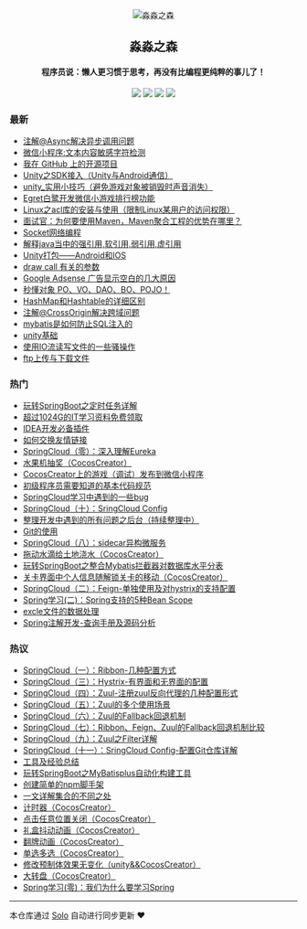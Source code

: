 <p align="center"><img alt="淼淼之森" src="https://www.mmzsblog.cn/images/mmzsit.png"></p><h2 align="center">
淼淼之森
</h2>

<h4 align="center">程序员说：懒人更习惯于思考，再没有比编程更纯粹的事儿了！</h4>
<p align="center"><a title="淼淼之森" target="_blank" href="https://github.com/mmzsblog/solo-blog"><img src="https://img.shields.io/github/last-commit/mmzsblog/solo-blog.svg?style=flat-square&color=FF9900"></a>
<a title="GitHub repo size in bytes" target="_blank" href="https://github.com/mmzsblog/solo-blog"><img src="https://img.shields.io/github/repo-size/mmzsblog/solo-blog.svg?style=flat-square"></a>
<a title="Solo Version" target="_blank" href="https://github.com/b3log/solo/releases"><img src="https://img.shields.io/badge/solo-3.6.3-f1e05a.svg?style=flat-square&color=blueviolet"></a>
<a title="Hits" target="_blank" href="https://github.com/b3log/hits"><img src="https://hits.b3log.org/mmzsblog/solo-blog.svg"></a></p>

### 最新

* [注解@Async解决异步调用问题](https://www.mmzsblog.cn/solo/articles/2019/09/20/1568965632142.html)
* [微信小程序:文本内容敏感字符检测](https://www.mmzsblog.cn/solo/articles/2019/09/19/1568887804857.html)
* [我在 GitHub 上的开源项目](https://www.mmzsblog.cn/solo/my-github-repos)
* [Unity之SDK接入（Unity与Android通信）](https://www.mmzsblog.cn/solo/articles/2019/09/11/1568211223627.html)
* [unity_实用小技巧（避免游戏对象被销毁时声音消失）](https://www.mmzsblog.cn/solo/articles/2019/09/11/1568210389801.html)
* [Egret白鹭开发微信小游戏排行榜功能](https://www.mmzsblog.cn/solo/articles/2019/09/10/1568118032212.html)
* [Linux之acl库的安装与使用（限制Linux某用户的访问权限）](https://www.mmzsblog.cn/solo/articles/2019/09/09/1568009115960.html)
* [面试官：为何要使用Maven，Maven聚合工程的优势在哪里？](https://www.mmzsblog.cn/solo/articles/2019/09/03/1567489038420.html)
* [Socket网络编程](https://www.mmzsblog.cn/solo/articles/2019/09/02/1567431601698.html)
* [解释java当中的强引用,软引用,弱引用,虚引用](https://www.mmzsblog.cn/solo/articles/2019/09/02/1567408607686.html)
* [Unity打包——Android和IOS](https://www.mmzsblog.cn/solo/articles/2019/08/30/1567173660972.html)
* [draw call 有关的参数](https://www.mmzsblog.cn/solo/articles/2019/08/29/1567085834529.html)
* [Google Adsense 广告显示空白的几大原因](https://www.mmzsblog.cn/solo/articles/2019/08/29/1567044999362.html)
* [秒懂对象 PO、VO、DAO、BO、POJO！](https://www.mmzsblog.cn/solo/articles/2019/08/28/1566974052811.html)
* [HashMap和Hashtable的详细区别](https://www.mmzsblog.cn/solo/articles/2019/08/27/1566889820592.html)
* [注解@CrossOrigin解决跨域问题](https://www.mmzsblog.cn/solo/articles/2019/08/23/1566526598886.html)
* [mybatis是如何防止SQL注入的](https://www.mmzsblog.cn/solo/articles/2019/08/22/1566442338175.html)
* [unity基础](https://www.mmzsblog.cn/solo/articles/2019/08/21/1566382177030.html)
* [使用IO流读写文件的一些骚操作](https://www.mmzsblog.cn/solo/articles/2019/08/20/1566309336375.html)
* [ftp上传与下载文件](https://www.mmzsblog.cn/solo/articles/2019/08/20/1566309291864.html)

### 热门

* [玩转SpringBoot之定时任务详解](https://www.mmzsblog.cn/solo/articles/2019/08/08/1565247960802.html)
* [超过1024G的IT学习资料免费领取](https://www.mmzsblog.cn/solo/articles/2019/08/07/1565164056809.html)
* [IDEA开发必备插件](https://www.mmzsblog.cn/solo/articles/2019/08/05/1564991559394.html)
* [如何交换友情链接](https://www.mmzsblog.cn/solo/articles/2019/08/19/1566201476640.html)
* [SpringCloud（零）：深入理解Eureka](https://www.mmzsblog.cn/solo/articles/2019/08/06/1565077729804.html)
* [水果机抽奖（CocosCreator）](https://www.mmzsblog.cn/solo/articles/2019/08/09/1565361048793.html)
* [CocosCreator上的游戏（调试）发布到微信小程序](https://www.mmzsblog.cn/solo/articles/2019/08/09/1565362167324.html)
* [初级程序员需要知道的基本代码规范](https://www.mmzsblog.cn/solo/articles/2019/08/08/1565255455760.html)
* [SpringCloud学习中遇到的一些bug](https://www.mmzsblog.cn/solo/articles/2019/08/06/1565078225369.html)
* [SpringCloud（十）：SringCloud Config](https://www.mmzsblog.cn/solo/articles/2019/08/06/1565078155409.html)
* [整理开发中遇到的所有问题之后台（持续整理中）](https://www.mmzsblog.cn/solo/articles/2019/08/08/1565256407388.html)
* [Git的使用](https://www.mmzsblog.cn/solo/articles/2019/08/05/1564991521185.html)
* [SpringCloud（八）：sidecar异构微服务](https://www.mmzsblog.cn/solo/articles/2019/08/06/1565078073512.html)
* [拖动水滴给土地浇水（CocosCreator）](https://www.mmzsblog.cn/solo/articles/2019/08/09/1565360848369.html)
* [玩转SpringBoot之整合Mybatis拦截器对数据库水平分表](https://www.mmzsblog.cn/solo/articles/2019/08/08/1565249428372.html)
* [关卡界面中个人信息随解锁关卡的移动（CocosCreator）](https://www.mmzsblog.cn/solo/articles/2019/08/09/1565361531860.html)
* [SpringCloud（二）：Feign-单独使用及对hystrix的支持配置](https://www.mmzsblog.cn/solo/articles/2019/08/06/1565077848633.html)
* [Spring学习(二)：Spring支持的5种Bean Scope](https://www.mmzsblog.cn/solo/articles/2019/08/19/1566204401814.html)
* [excle文件的数据处理](https://www.mmzsblog.cn/solo/articles/2019/08/06/1565077029866.html)
* [Spring注解开发-查询手册及源码分析](https://www.mmzsblog.cn/solo/articles/2019/08/07/1565162136695.html)

### 热议

* [SpringCloud（一）：Ribbon-几种配置方式](https://www.mmzsblog.cn/solo/articles/2019/08/06/1565077811130.html)
* [SpringCloud（三）：Hystrix-有界面和无界面的配置](https://www.mmzsblog.cn/solo/articles/2019/08/06/1565077872515.html)
* [SpringCloud（四）：Zuul-注册zuul反向代理的几种配置形式](https://www.mmzsblog.cn/solo/articles/2019/08/06/1565077904571.html)
* [SpringCloud（五）：Zuul的多个使用场景](https://www.mmzsblog.cn/solo/articles/2019/08/06/1565077978928.html)
* [SpringCloud（六）：Zuul的Fallback回退机制](https://www.mmzsblog.cn/solo/articles/2019/08/06/1565078012628.html)
* [SpringCloud（七）：Ribbon、Feign、Zuul的Fallback回退机制比较](https://www.mmzsblog.cn/solo/articles/2019/08/06/1565078043815.html)
* [SpringCloud（九）：Zuul之Filter详解](https://www.mmzsblog.cn/solo/articles/2019/08/06/1565078123439.html)
* [SpringCloud（十一）：SringCloud Config-配置Git仓库详解](https://www.mmzsblog.cn/solo/articles/2019/08/06/1565078182745.html)
* [工具及经验总结](https://www.mmzsblog.cn/solo/articles/2019/08/07/1565161662449.html)
* [玩转SpringBoot之MyBatisplus自动化构建工具](https://www.mmzsblog.cn/solo/articles/2019/08/08/1565236458796.html)
* [创建简单的npm脚手架](https://www.mmzsblog.cn/solo/articles/2019/08/08/1565255500726.html)
* [一文详解集合的不同之处 ](https://www.mmzsblog.cn/solo/articles/2019/08/08/1565255569239.html)
* [计时器（CocosCreator）](https://www.mmzsblog.cn/solo/articles/2019/08/09/1565343164154.html)
* [点击任意位置关闭（CocosCreator）](https://www.mmzsblog.cn/solo/articles/2019/08/09/1565360209287.html)
* [礼盒抖动动画（CocosCreator）](https://www.mmzsblog.cn/solo/articles/2019/08/09/1565360457756.html)
* [翻牌动画（CocosCreator）](https://www.mmzsblog.cn/solo/articles/2019/08/09/1565360665278.html)
* [单选多选（CocosCreator）](https://www.mmzsblog.cn/solo/articles/2019/08/09/1565361192016.html)
* [修改预制体效果无变化（unity&&CocosCreator）](https://www.mmzsblog.cn/solo/articles/2019/08/09/1565361694233.html)
* [大转盘（CocosCreator）](https://www.mmzsblog.cn/solo/articles/2019/08/09/1565361901961.html)
* [Spring学习(零)：我们为什么要学习Spring](https://www.mmzsblog.cn/solo/articles/2019/08/19/1566204001282.html)

---

本仓库通过 [Solo](https://github.com/b3log/solo) 自动进行同步更新 ❤️ 